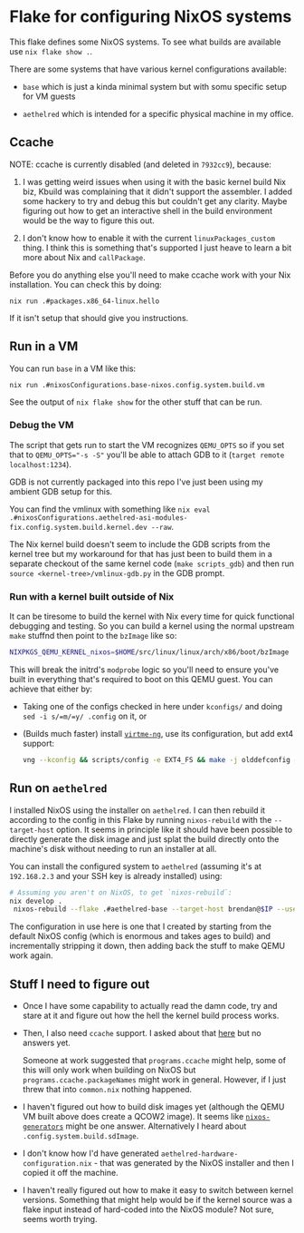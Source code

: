 # Flake for configuring NixOS systems

This flake defines some NixOS systems. To see what builds are available use `nix flake show .`.

There are some systems that have various kernel configurations available:

- `base` which is just a kinda minimal system but with somu specific setup for VM guests

- `aethelred` which is intended for a specific physical machine in my office.

## Ccache

NOTE: ccache is currently disabled (and deleted in `7932cc9`), because:

1. I was getting weird issues when using it with the basic kernel build Nix biz,
   Kbuild was complaining that it didn't support the assembler. I added some
   hackery to try and debug this but couldn't get any clarity. Maybe figuring
   out how to get an interactive shell in the build environment would be the
   way to figure this out.

2. I don't know how to enable it with the current `linuxPackages_custom` thing.
   I think this is something that's supported I just heave to learn a bit more
   about Nix and `callPackage`.

Before you do anything else you'll need to make ccache work with your Nix
installation. You can check this by doing:

```
nix run .#packages.x86_64-linux.hello
```

If it isn't setup that should  give you instructions.

## Run in a VM

You can run `base` in a VM like this:

```
nix run .#nixosConfigurations.base-nixos.config.system.build.vm
```
See the output of `nix flake show` for the other stuff that can be run.

### Debug the VM

The script that gets run to start the VM recognizes `QEMU_OPTS` so if you set
that to `QEMU_OPTS="-s -S"` you'll be able to attach GDB to it (`target remote
localhost:1234`).

GDB is not currently packaged into this repo I've just been using my ambient GDB
setup for this.

You can find the vmlinux with something like `nix eval
.#nixosConfigurations.aethelred-asi-modules-fix.config.system.build.kernel.dev
--raw`.

The Nix kernel build doesn't seem to include the GDB scripts from the kernel
tree but my workaround for that has just been to build them in a separate
checkout of the same kernel code (`make scripts_gdb`) and then run `source
<kernel-tree>/vmlinux-gdb.py` in the GDB prompt.

### Run with a kernel built outside of Nix

It can be tiresome to build the kernel with Nix every time for quick functional
debugging and testing. So you can build a kernel using the normal upstream
`make` stuffnd then point to the `bzImage` like so:

```sh
NIXPKGS_QEMU_KERNEL_nixos=$HOME/src/linux/linux/arch/x86/boot/bzImage
```

This will break the initrd's `modprobe` logic so you'll need to ensure you've
built in everything that's required to boot on this QEMU guest. You can achieve
that either by:

- Taking one of the configs checked in here under `kconfigs/` and doing `sed -i
  s/=m/=y/ .config` on it, or
- (Builds much faster) install
  [`virtme-ng`](https://github.com/arighi/virtme-ng), use its configuration, but
  add ext4 support:

  ```sh
  vng --kconfig && scripts/config -e EXT4_FS && make -j olddefconfig && make -sj100 bzImage
  ```

## Run on `aethelred`

I installed NixOS using the installer on `aethelred`. I can then rebuild it
according to the config in this Flake by running `nixos-rebuild` with the
`--target-host` option. It seems in principle like it should have been possible
to directly generate the disk image and just splat the build directly onto the
machine's disk without needing to run an installer at all.

You can install the configured system to `aethelred` (assuming it's at
`192.168.2.3` and your SSH key is already installed) using:

```sh
# Assuming you aren't on NixOS, to get `nixos-rebuild`:
nix develop .
 nixos-rebuild --flake .#aethelred-base --target-host brendan@$IP --use-remote-sudo switch
```

The configuration in use here is one that I created by starting from the default
NixOS config (which is enormous and takes ages to build) and incrementally
stripping it down, then adding back the stuff to make QEMU work again.

## Stuff I need to figure out

- Once I have some capability to actually read the damn code, try and stare at
  it and figure out how the hell the kernel build process works.
- Then, I also need `ccache` support. I asked about that
  [here](https://discourse.nixos.org/t/help-using-ccache-for-kernel-build/63010)
  but no answers yet.

  Someone at work suggested that `programs.ccache` might
  help, some of this will only work when building on NixOS but
  `programs.ccache.packageNames` might work in general. However, if I just threw
  that into `common.nix` nothing happened.

- I haven't figured out how to build disk images yet (although the QEMU VM built
  above does create a QCOW2 image). It seems like
  [`nixos-generators`](https://github.com/nix-community/nixos-generators) might
  be one answer. Alternatively I heard about `.config.system.build.sdImage`.
- I don't know how I'd have generated `aethelred-hardware-configuration.nix` -
  that was generated by the NixOS installer and then I copied it off the
  machine.
- I haven't really figured out how to make it easy to switch between kernel
  versions. Something that might help would be if the kernel source was a flake
  input instead of hard-coded into the NixOS module? Not sure, seems worth
  trying.